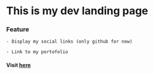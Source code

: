 # This is my dev landing page

### Feature
    - Display my social links (only github for now)

    - Link to my portofolio

#### Visit [here](brieucdegoussencourt.github.io)